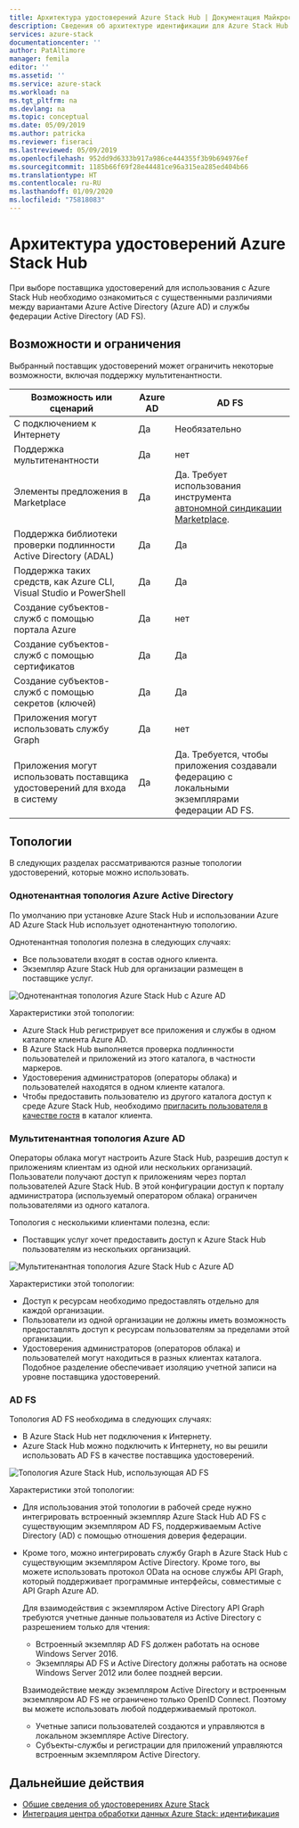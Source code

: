 ```yaml
---
title: Архитектура удостоверений Azure Stack Hub | Документация Майкрософт
description: Сведения об архитектуре идентификации для Azure Stack Hub и различиях между Azure Active Directory и AD FS.
services: azure-stack
documentationcenter: ''
author: PatAltimore
manager: femila
editor: ''
ms.assetid: ''
ms.service: azure-stack
ms.workload: na
ms.tgt_pltfrm: na
ms.devlang: na
ms.topic: conceptual
ms.date: 05/09/2019
ms.author: patricka
ms.reviewer: fiseraci
ms.lastreviewed: 05/09/2019
ms.openlocfilehash: 952dd9d6333b917a986ce444355f3b9b694976ef
ms.sourcegitcommit: 1185b66f69f28e44481ce96a315ea285ed404b66
ms.translationtype: HT
ms.contentlocale: ru-RU
ms.lasthandoff: 01/09/2020
ms.locfileid: "75818083"
---
```

# <a name="identity-architecture-for-azure-stack-hub"></a>Архитектура удостоверений Azure Stack Hub

При выборе поставщика удостоверений для использования с Azure Stack Hub необходимо ознакомиться с существенными различиями между вариантами Azure Active Directory (Azure AD) и службы федерации Active Directory (AD FS).

## <a name="capabilities-and-limitations"></a>Возможности и ограничения

Выбранный поставщик удостоверений может ограничить некоторые возможности, включая поддержку мультитенантности.

|Возможность или сценарий        |Azure AD  |AD FS  |
|------------------------------|----------|-------|
|С подключением к Интернету     |Да       |Необязательно|
|Поддержка мультитенантности     |Да       |нет      |
|Элементы предложения в Marketplace |Да       |Да. Требует использования инструмента [автономной синдикации Marketplace](azure-stack-download-azure-marketplace-item.md#disconnected-or-a-partially-connected-scenario).|
|Поддержка библиотеки проверки подлинности Active Directory (ADAL) |Да |Да|
|Поддержка таких средств, как Azure CLI, Visual Studio и PowerShell  |Да |Да|
|Создание субъектов-служб с помощью портала Azure     |Да |нет|
|Создание субъектов-служб с помощью сертификатов      |Да |Да|
|Создание субъектов-служб с помощью секретов (ключей)    |Да |Да|
|Приложения могут использовать службу Graph           |Да |нет|
|Приложения могут использовать поставщика удостоверений для входа в систему |Да |Да. Требуется, чтобы приложения создавали федерацию с локальными экземплярами федерации AD FS. |

## <a name="topologies"></a>Топологии

В следующих разделах рассматриваются разные топологии удостоверений, которые можно использовать.

### <a name="azure-ad-single-tenant-topology"></a>Однотенантная топология Azure Active Directory

По умолчанию при установке Azure Stack Hub и использовании Azure AD Azure Stack Hub использует однотенантную топологию.

Однотенантная топология полезна в следующих случаях:
- Все пользователи входят в состав одного клиента.
- Экземпляр Azure Stack Hub для организации размещен в поставщике услуг.

![Однотенантная топология Azure Stack Hub с Azure AD](media/azure-stack-identity-architecture/single-tenant.png)

Характеристики этой топологии:

- Azure Stack Hub регистрирует все приложения и службы в одном каталоге клиента Azure AD.
- В Azure Stack Hub выполняется проверка подлинности пользователей и приложений из этого каталога, в частности маркеров.
- Удостоверения администраторов (операторы облака) и пользователей находятся в одном клиенте каталога.
- Чтобы предоставить пользователю из другого каталога доступ к среде Azure Stack Hub, необходимо [пригласить пользователя в качестве гостя](azure-stack-identity-overview.md#guest-users) в каталог клиента.

### <a name="azure-ad-multi-tenant-topology"></a>Мультитенантная топология Azure AD

Операторы облака могут настроить Azure Stack Hub, разрешив доступ к приложениям клиентам из одной или нескольких организаций. Пользователи получают доступ к приложениям через портал пользователей Azure Stack Hub. В этой конфигурации доступ к порталу администратора (используемый оператором облака) ограничен пользователями из одного каталога.

Топология с несколькими клиентами полезна, если:

- Поставщик услуг хочет предоставить доступ к Azure Stack Hub пользователям из нескольких организаций.

![Мультитенантная топология Azure Stack Hub с Azure AD](media/azure-stack-identity-architecture/multi-tenant.png)

Характеристики этой топологии:

- Доступ к ресурсам необходимо предоставлять отдельно для каждой организации.
- Пользователи из одной организации не должны иметь возможность предоставлять доступ к ресурсам пользователям за пределами этой организации.
- Удостоверения администраторов (операторов облака) и пользователей могут находиться в разных клиентах каталога. Подобное разделение обеспечивает изоляцию учетной записи на уровне поставщика удостоверений.
 
### <a name="ad-fs"></a>AD FS

Топология AD FS необходима в следующих случаях:

- В Azure Stack Hub нет подключения к Интернету.
- Azure Stack Hub можно подключить к Интернету, но вы решили использовать AD FS в качестве поставщика удостоверений.
  
![Топология Azure Stack Hub, использующая AD FS](media/azure-stack-identity-architecture/adfs.png)

Характеристики этой топологии:

- Для использования этой топологии в рабочей среде нужно интегрировать встроенный экземпляр Azure Stack Hub AD FS с существующим экземпляром AD FS, поддерживаемым Active Directory (AD) с помощью отношения доверия федерации.
- Кроме того, можно интегрировать службу Graph в Azure Stack Hub с существующим экземпляром Active Directory. Кроме того, вы можете использовать протокол OData на основе службы API Graph, который поддерживает программные интерфейсы, совместимые с API Graph Azure AD.

  Для взаимодействия с экземпляром Active Directory API Graph требуются учетные данные пользователя из Active Directory с разрешением только для чтения:
  - Встроенный экземпляр AD FS должен работать на основе Windows Server 2016.
  - Экземпляры AD FS и Active Directory должны работать на основе Windows Server 2012 или более поздней версии.
  
  Взаимодействие между экземпляром Active Directory и встроенным экземпляром AD FS не ограничено только OpenID Connect. Поэтому вы можете использовать любой поддерживаемый протокол.
  - Учетные записи пользователей создаются и управляются в локальном экземпляре Active Directory.
  - Субъекты-службы и регистрации для приложений управляются встроенным экземпляром Active Directory.

## <a name="next-steps"></a>Дальнейшие действия

- [Общие сведения об удостоверениях Azure Stack](azure-stack-identity-overview.md)
- [Интеграция центра обработки данных Azure Stack: идентификация](azure-stack-integrate-identity.md)
